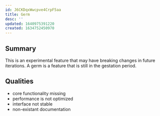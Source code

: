 ```yaml
---
id: J6CKDqxWwcpve4CrpF5aa
title: Germ
desc: ''
updated: 1640975391220
created: 1634752450970
---
```


## Summary

This is an experimental feature that may have breaking changes in future iterations. A germ is a feature that is still in the gestation period.

## Qualities
- core functionality missing
- performance is not optimized
- interface not stable
- non-existant documentation
